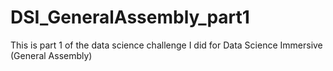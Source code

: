 # DSI_GeneralAssembly_part1
This is part 1 of the data science challenge I did for Data Science Immersive (General Assembly)
